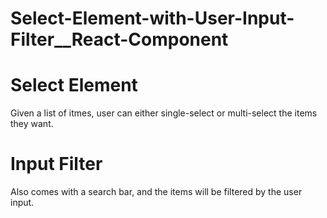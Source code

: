 # Select-Element-with-User-Input-Filter__React-Component

# Select Element
Given a list of itmes, user can either single-select or multi-select the items they want. 

# Input Filter
Also comes with a search bar, and the items will be filtered by the user input. 
